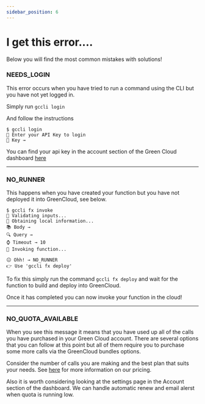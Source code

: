 ```yaml
---
sidebar_position: 6
---
```


# I get this error....

Below you will find the most common mistakes with solutions!

### NEEDS_LOGIN

This error occurs when you have tried to run a command using the CLI but you have not yet logged in.

Simply run `gccli login`

And follow the instructions

<cliWindow>

```text {1}
$ gccli login
👷 Enter your API Key to login
🔐 Key → 
```

</cliWindow>

You can find your api key in the account section of the Green Cloud dashboard [here](https://app.greencloudcomputing.io)

***
### NO_RUNNER

This happens when you have created your function but you have not deployed it into GreenCloud, see below.


<cliWindow>

```text {1,9}
$ gccli fx invoke
👷 Validating inputs...
📄 Obtaining local information...
📚 Body → 
🔍 Query → 
⌚ Timeout → 10
🚀 Invoking function...

😐 Ohh! → NO_RUNNER
👉 Use 'gccli fx deploy'
```

</cliWindow>

To fix this simply run the command `gccli fx deploy` and wait for the function to build and deploy into GreenCloud. 

Once it has completed you can now invoke your function in the cloud!

***
### NO_QUOTA_AVAILABLE

When you see this message it means that you have used up all of the calls you have purchased in your Green Cloud account. There are several options that you can follow at this point but all of them require you to purchase some more calls via the GreenCloud bundles options.

Consider the number of calls you are making and the best plan that suits your needs. See [here](https://www.greencloudcomouting.io#pricing) for more information on our pricing. 

Also it is worth considering looking at the settings page in the Account section of the dashboard. We can handle automatic renew and email alerst when quota is running low.
